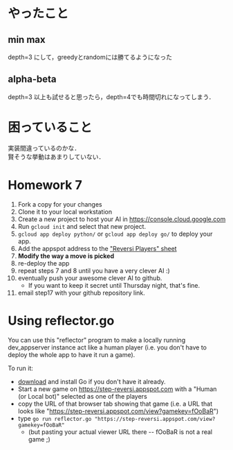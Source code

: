 # やったこと

## min max

depth=3 にして，greedyとrandomには勝てるようになった  

## alpha-beta

depth=3 以上も試せると思ったら，depth=4でも時間切れになってしまう．  

# 困っていること

実装間違っているのかな．  
賢そうな挙動はあまりしていない．

# Homework 7

1. Fork a copy for your changes
2. Clone it to your local workstation
3. Create a new project to host your AI in https://console.cloud.google.com
4. Run `gcloud init` and select that new project.
5. `gcloud app deploy python/` or `gcloud app deploy go/` to deploy your app.
6. Add the appspot address to the ["Reversi Players" sheet](https://docs.google.com/spreadsheets/d/1UaFboojs_saqX-B4f1rAXhun74eTMdAQToo6_mGKQPs/edit)
7. **Modify the way a move is picked**
8. re-deploy the app
9. repeat steps 7 and 8 until you have a very clever AI :)
10. eventually push your awesome clever AI to github.
    * If you want to keep it secret until Thursday night, that's fine.
11. email step17 with your github repository link.

# Using reflector.go

You can use this "reflector" program to make a locally running dev_appserver instance act like a human player (i.e. you don't have to deploy the whole app to have it run a game).

To run it:
* [download](https://golang.org/dl/) and install Go if you don't have it already.
* Start a new game on https://step-reversi.appspot.com with a "Human (or Local bot)" selected as one of the players
* copy the URL of that browser tab showing that game (i.e. a URL that looks like "https://step-reversi.appspot.com/view?gamekey=fOoBaR")
* type `go run reflector.go "https://step-reversi.appspot.com/view?gamekey=fOoBaR"`
    * (but pasting your actual viewer URL there -- fOoBaR is not a real game ;)
